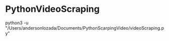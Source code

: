 # PythonVideoScraping


python3 -u "/Users/andersonlozada/Documents/PythonScarpingVideo/videoScraping.py"